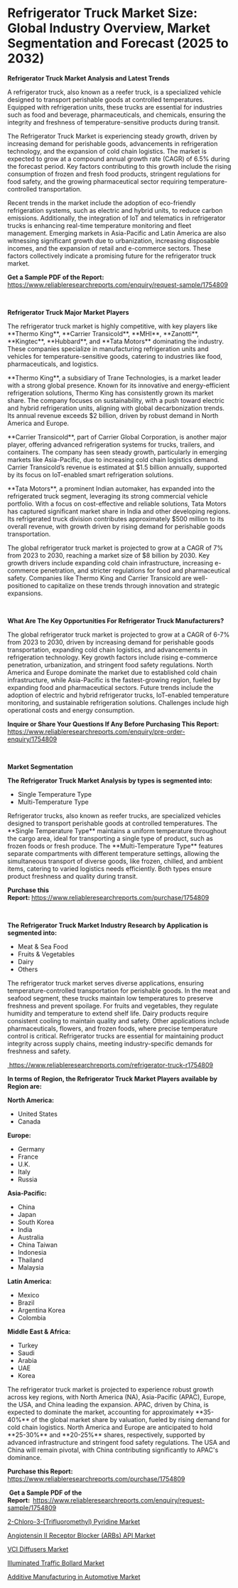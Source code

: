 <p><h1>Refrigerator Truck Market Size: Global Industry Overview, Market Segmentation and Forecast (2025 to 2032)</h1></p><p><strong>Refrigerator Truck Market Analysis and Latest Trends</strong></p>
<p><p>A refrigerator truck, also known as a reefer truck, is a specialized vehicle designed to transport perishable goods at controlled temperatures. Equipped with refrigeration units, these trucks are essential for industries such as food and beverage, pharmaceuticals, and chemicals, ensuring the integrity and freshness of temperature-sensitive products during transit.</p><p>The Refrigerator Truck Market is experiencing steady growth, driven by increasing demand for perishable goods, advancements in refrigeration technology, and the expansion of cold chain logistics. The market is expected to grow at a compound annual growth rate (CAGR) of 6.5% during the forecast period. Key factors contributing to this growth include the rising consumption of frozen and fresh food products, stringent regulations for food safety, and the growing pharmaceutical sector requiring temperature-controlled transportation.</p><p>Recent trends in the market include the adoption of eco-friendly refrigeration systems, such as electric and hybrid units, to reduce carbon emissions. Additionally, the integration of IoT and telematics in refrigerator trucks is enhancing real-time temperature monitoring and fleet management. Emerging markets in Asia-Pacific and Latin America are also witnessing significant growth due to urbanization, increasing disposable incomes, and the expansion of retail and e-commerce sectors. These factors collectively indicate a promising future for the refrigerator truck market.</p></p>
<p><strong>Get a Sample PDF of the Report:&nbsp;</strong> <a href="https://www.reliableresearchreports.com/enquiry/request-sample/1754809?utm_campaign=13&utm_medium=2&utm_source=Github&utm_content=ia&utm_term=22012025&utm_id=refrigerator-truck">https://www.reliableresearchreports.com/enquiry/request-sample/1754809</a></p>
<p>&nbsp;</p>
<p><strong>Refrigerator Truck Major Market Players</strong></p>
<p><p>The refrigerator truck market is highly competitive, with key players like **Thermo King**, **Carrier Transicold**, **MHI**, **Zanotti**, **Kingtec**, **Hubbard**, and **Tata Motors** dominating the industry. These companies specialize in manufacturing refrigeration units and vehicles for temperature-sensitive goods, catering to industries like food, pharmaceuticals, and logistics.</p><p>**Thermo King**, a subsidiary of Trane Technologies, is a market leader with a strong global presence. Known for its innovative and energy-efficient refrigeration solutions, Thermo King has consistently grown its market share. The company focuses on sustainability, with a push toward electric and hybrid refrigeration units, aligning with global decarbonization trends. Its annual revenue exceeds $2 billion, driven by robust demand in North America and Europe.</p><p>**Carrier Transicold**, part of Carrier Global Corporation, is another major player, offering advanced refrigeration systems for trucks, trailers, and containers. The company has seen steady growth, particularly in emerging markets like Asia-Pacific, due to increasing cold chain logistics demand. Carrier Transicold’s revenue is estimated at $1.5 billion annually, supported by its focus on IoT-enabled smart refrigeration solutions.</p><p>**Tata Motors**, a prominent Indian automaker, has expanded into the refrigerated truck segment, leveraging its strong commercial vehicle portfolio. With a focus on cost-effective and reliable solutions, Tata Motors has captured significant market share in India and other developing regions. Its refrigerated truck division contributes approximately $500 million to its overall revenue, with growth driven by rising demand for perishable goods transportation.</p><p>The global refrigerator truck market is projected to grow at a CAGR of 7% from 2023 to 2030, reaching a market size of $8 billion by 2030. Key growth drivers include expanding cold chain infrastructure, increasing e-commerce penetration, and stricter regulations for food and pharmaceutical safety. Companies like Thermo King and Carrier Transicold are well-positioned to capitalize on these trends through innovation and strategic expansions.</p></p>
<p>&nbsp;</p>
<p><strong>What Are The Key Opportunities For Refrigerator Truck Manufacturers?</strong></p>
<p><p>The global refrigerator truck market is projected to grow at a CAGR of 6-7% from 2023 to 2030, driven by increasing demand for perishable goods transportation, expanding cold chain logistics, and advancements in refrigeration technology. Key growth factors include rising e-commerce penetration, urbanization, and stringent food safety regulations. North America and Europe dominate the market due to established cold chain infrastructure, while Asia-Pacific is the fastest-growing region, fueled by expanding food and pharmaceutical sectors. Future trends include the adoption of electric and hybrid refrigerator trucks, IoT-enabled temperature monitoring, and sustainable refrigeration solutions. Challenges include high operational costs and energy consumption.</p></p>
<p><strong>Inquire or Share Your Questions If Any Before Purchasing This Report:</strong> <a href="https://www.reliableresearchreports.com/enquiry/pre-order-enquiry/1754809?utm_campaign=13&utm_medium=2&utm_source=Github&utm_content=ia&utm_term=22012025&utm_id=refrigerator-truck">https://www.reliableresearchreports.com/enquiry/pre-order-enquiry/1754809</a></p>
<p>&nbsp;</p>
<p><strong>Market Segmentation</strong></p>
<p><strong>The Refrigerator Truck Market Analysis by types is segmented into:</strong></p>
<p><ul><li>Single Temperature Type</li><li>Multi-Temperature Type</li></ul></p>
<p><p>Refrigerator trucks, also known as reefer trucks, are specialized vehicles designed to transport perishable goods at controlled temperatures. The **Single Temperature Type** maintains a uniform temperature throughout the cargo area, ideal for transporting a single type of product, such as frozen foods or fresh produce. The **Multi-Temperature Type** features separate compartments with different temperature settings, allowing the simultaneous transport of diverse goods, like frozen, chilled, and ambient items, catering to varied logistics needs efficiently. Both types ensure product freshness and quality during transit.</p></p>
<p><strong>Purchase this Report:&nbsp;</strong><a href="https://www.reliableresearchreports.com/purchase/1754809?utm_campaign=13&utm_medium=2&utm_source=Github&utm_content=ia&utm_term=22012025&utm_id=refrigerator-truck">https://www.reliableresearchreports.com/purchase/1754809</a></p>
<p>&nbsp;</p>
<p><strong>The Refrigerator Truck Market Industry Research by Application is segmented into:</strong></p>
<p><ul><li>Meat & Sea Food</li><li>Fruits & Vegetables</li><li>Dairy</li><li>Others</li></ul></p>
<p><p>The refrigerator truck market serves diverse applications, ensuring temperature-controlled transportation for perishable goods. In the meat and seafood segment, these trucks maintain low temperatures to preserve freshness and prevent spoilage. For fruits and vegetables, they regulate humidity and temperature to extend shelf life. Dairy products require consistent cooling to maintain quality and safety. Other applications include pharmaceuticals, flowers, and frozen foods, where precise temperature control is critical. Refrigerator trucks are essential for maintaining product integrity across supply chains, meeting industry-specific demands for freshness and safety.</p></p>
<p><a href="https://www.reliableresearchreports.com/refrigerator-truck-r1754809?utm_campaign=13&utm_medium=2&utm_source=Github&utm_content=ia&utm_term=22012025&utm_id=refrigerator-truck">&nbsp;https://www.reliableresearchreports.com/refrigerator-truck-r1754809</a></p>
<p><strong>In terms of Region, the Refrigerator Truck Market Players available by Region are:</strong></p>
<p>
    <p> <strong> North America: </strong>
        <ul>
            <li>United States</li>
            <li>Canada</li>
        </ul>
        </p> 
    <p> <strong> Europe: </strong>
        <ul>
            <li>Germany</li>
            <li>France</li>
            <li>U.K.</li>
            <li>Italy</li>
            <li>Russia</li>
        </ul>
        </p> 
    <p> <strong> Asia-Pacific: </strong>
        <ul>
            <li>China</li>
            <li>Japan</li>
            <li>South Korea</li>
            <li>India</li>
            <li>Australia</li>
            <li>China Taiwan</li>
            <li>Indonesia</li>
            <li>Thailand</li>
            <li>Malaysia</li>
        </ul>
        </p> 
    <p> <strong> Latin America: </strong>
        <ul>
            <li>Mexico</li>
            <li>Brazil</li>
            <li>Argentina Korea</li>
            <li>Colombia</li>
        </ul>
        </p> 
    <p> <strong> Middle East & Africa: </strong>
        <ul>
            <li>Turkey</li>
            <li>Saudi</li>
            <li>Arabia</li>
            <li>UAE</li>
            <li>Korea</li>
        </ul>
    </p>
    </p>
<p><p>The refrigerator truck market is projected to experience robust growth across key regions, with North America (NA), Asia-Pacific (APAC), Europe, the USA, and China leading the expansion. APAC, driven by China, is expected to dominate the market, accounting for approximately **35-40%** of the global market share by valuation, fueled by rising demand for cold chain logistics. North America and Europe are anticipated to hold **25-30%** and **20-25%** shares, respectively, supported by advanced infrastructure and stringent food safety regulations. The USA and China will remain pivotal, with China contributing significantly to APAC's dominance.</p></p>
<p><strong>Purchase this Report: </strong><a href="https://www.reliableresearchreports.com/purchase/1754809?utm_campaign=13&utm_medium=2&utm_source=Github&utm_content=ia&utm_term=22012025&utm_id=refrigerator-truck">https://www.reliableresearchreports.com/purchase/1754809</a></p>
<p>&nbsp;<strong>Get a Sample PDF of the Report:&nbsp;&nbsp;</strong><a href="https://www.reliableresearchreports.com/enquiry/request-sample/1754809?utm_campaign=13&utm_medium=2&utm_source=Github&utm_content=ia&utm_term=22012025&utm_id=refrigerator-truck">https://www.reliableresearchreports.com/enquiry/request-sample/1754809</a></p>
<p><strong></strong></p>
<p><p><a href="https://www.linkedin.com/pulse/2-chloro-3-trifluoromethyl-pyridine-industry-report-revenue-mmp6c?utm_campaign=13&utm_medium=2&utm_source=Github&utm_content=ia&utm_term=22012025&utm_id=refrigerator-truck">2-Chloro-3-(Trifluoromethyl) Pyridine Market</a></p><p><a href="https://www.linkedin.com/pulse/billion-dollar-angiotensin-ii-receptor-blocker-arbs-api-market-aa4rf?utm_campaign=13&utm_medium=2&utm_source=Github&utm_content=ia&utm_term=22012025&utm_id=refrigerator-truck">Angiotensin II Receptor Blocker (ARBs) API Market</a></p><p><a href="https://www.linkedin.com/pulse/vci-diffusers-industry-insights-report-analyzing-market-trends-xudqe?utm_campaign=13&utm_medium=2&utm_source=Github&utm_content=ia&utm_term=22012025&utm_id=refrigerator-truck">VCI Diffusers Market</a></p><p><a href="https://github.com/MariaWashington76/Market-Research-Report-List-1/blob/main/illuminated-traffic-bollard-market.md?utm_campaign=13&utm_medium=2&utm_source=Github&utm_content=ia&utm_term=22012025&utm_id=refrigerator-truck">Illuminated Traffic Bollard Market</a></p><p><a href="https://github.com/MarciaRunte/Market-Research-Report-List-1/blob/main/additive-manufacturing-in-automotive-market.md?utm_campaign=13&utm_medium=2&utm_source=Github&utm_content=ia&utm_term=22012025&utm_id=refrigerator-truck">Additive Manufacturing in Automotive Market</a></p></p>